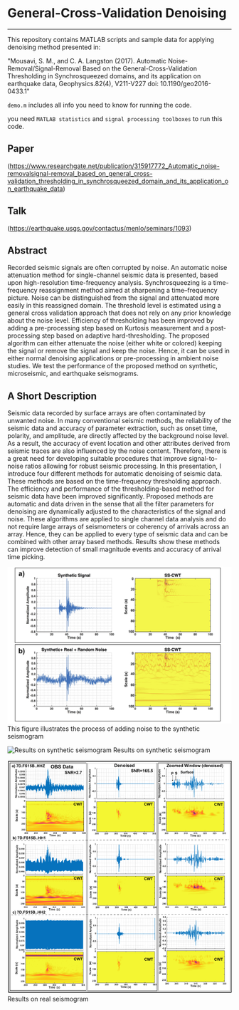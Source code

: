 # General-Cross-Validation Denoising
----------------------------------------------------------------------

This repository contains MATLAB scripts and sample data for applying denoising method presented in: 

"Mousavi, S. M., and C. A. Langston (2017). Automatic Noise-Removal/Signal-Removal Based on the
General-Cross-Validation Thresholding in Synchrosqueezed domains, and its application on earthquake data,
Geophysics.82(4), V211-V227 doi: 10.1190/geo2016-0433.1"

`demo.m` includes all info you need to know for running the code. 

you need `MATLAB statistics` and `signal processing toolboxes` to run this code.

## Paper
(https://www.researchgate.net/publication/315917772_Automatic_noise-removalsignal-removal_based_on_general_cross-validation_thresholding_in_synchrosqueezed_domain_and_its_application_on_earthquake_data)

## Talk 
(https://earthquake.usgs.gov/contactus/menlo/seminars/1093)

## Abstract 
Recorded seismic signals are often corrupted by noise. An automatic noise attenuation method for single-channel seismic data is presented, based upon high-resolution time-frequency analysis. Synchrosqueezing is a time-frequency reassignment method aimed at sharpening a time–frequency picture. Noise can be distinguished from the signal and attenuated more easily in this reassigned domain. The threshold level is estimated using a general cross validation approach that does not rely on any prior knowledge about the noise level. Efficiency of thresholding has been improved by adding a pre-processing step based on Kurtosis measurement and a post-processing step based on adaptive hard-thresholding. The proposed algorithm can either attenuate the noise (either white or colored) keeping the signal or remove the signal and keep the noise. Hence, it can be used in either normal denoising applications or pre-processing in ambient noise studies. We test the performance of the proposed method on synthetic, microseismic, and earthquake seismograms.

## A Short Description 
Seismic data recorded by surface arrays are often contaminated by unwanted noise. In many conventional seismic methods, 
the reliability of the seismic data and accuracy of parameter extraction, such as onset time, polarity, and amplitude, 
are directly affected by the background noise level. As a result, the accuracy of event location and other attributes 
derived from seismic traces are also influenced by the noise content. Therefore, there is a great need for developing 
suitable procedures that improve signal-to-noise ratios allowing for robust seismic processing. In this presentation, 
I introduce four different methods for automatic denoising of seismic data. These methods are based on the time-frequency 
thresholding approach. The efficiency and performance of the thresholding-based method for seismic data have been improved 
significantly. Proposed methods are automatic and data driven in the sense that all the filter parameters for denoising are 
dynamically adjusted to the characteristics of the signal and noise. These algorithms are applied to single channel data 
analysis and do not require large arrays of seismometers or coherency of arrivals across an array. Hence, they can be applied
to every type of seismic data and can be combined with other array based methods. Results show these methods can improve 
detection of small magnitude events and accuracy of arrival time picking.

![This figure illustrates the process of adding noise to the synthetic seismogram](Fig1.png) 
This figure illustrates the process of adding noise to the synthetic seismogram

![Results on synthetic seismogram](Fig2.png) 
Results on synthetic seismogram

![Results on real seismogram](Fig3.png)
Results on real seismogram


